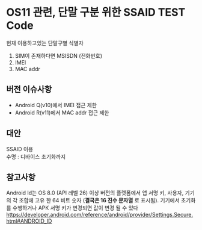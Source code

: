 # OS11 관련, 단말 구분 위한 SSAID TEST Code


현재 이용하고있는 단말구별 식별자
1. SIM이 존재하다면 MSISDN (전화번호)                       
2. IMEI                                                    
3. MAC addr                                                 


## 버전 이슈사항
- Android Q(v10)에서 IMEI 접근 제한
- Android R(v11)에서 MAC addr 접근 제한


## 대안
SSAID 이용   
수명 : 디바이스 초기화까지


## 참고사항
Android Id는 OS 8.0 (API 레벨 26) 이상 버전의 플랫폼에서 앱 서명 키, 사용자, 기기의 각 조합에 고유 한 64 비트 숫자 (**결국은 16 진수 문자열** 로 표시됨). 
기기에서 초기화를 수행하거나 APK 서명 키가 변경되면 값이 변경 될 수 있다
https://developer.android.com/reference/android/provider/Settings.Secure.html#ANDROID_ID
